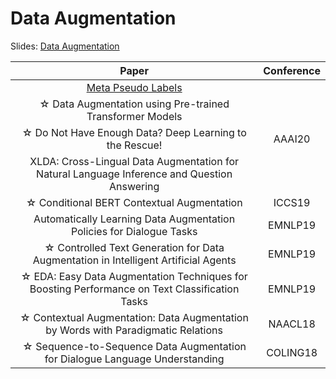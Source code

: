 # Data Augmentation

Slides: [Data Augmentation](slides/presentation/Data_Augmentation.pdf)

| Paper | Conference |
| :---: | :---: |
|[Meta Pseudo Labels](https://arxiv.org/abs/2003.10580)||
| ☆ Data Augmentation using Pre-trained Transformer Models||
| ☆ Do Not Have Enough Data? Deep Learning to the Rescue! | AAAI20 |
|XLDA: Cross-Lingual Data Augmentation for Natural Language Inference and Question Answering||
| ☆ Conditional BERT Contextual Augmentation|ICCS19|
| Automatically Learning Data Augmentation Policies for Dialogue Tasks | EMNLP19 |
| ☆ Controlled Text Generation for Data Augmentation in Intelligent Artificial Agents|EMNLP19|
| ☆ EDA: Easy Data Augmentation Techniques for Boosting Performance on Text Classification Tasks|EMNLP19| 
| ☆ Contextual Augmentation: Data Augmentation by Words with Paradigmatic Relations|NAACL18|
| ☆ Sequence-to-Sequence Data Augmentation for Dialogue Language Understanding|COLING18|

